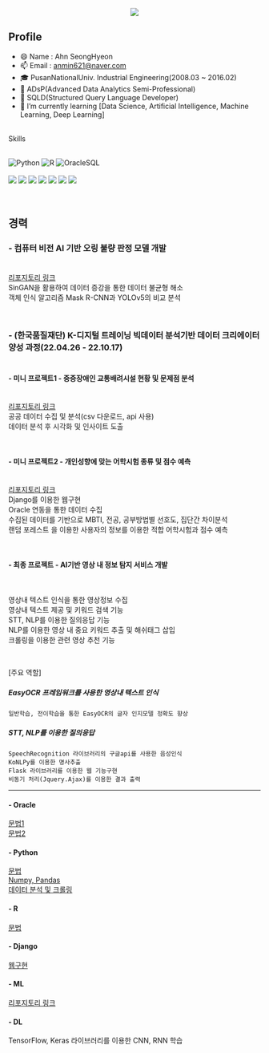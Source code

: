 <!--
**Thxnya/Thxnya** is a ✨ _special_ ✨ repository because its `README.md` (this file) appears on your GitHub profile.

Here are some ideas to get you started:

- 🔭 I’m currently working on ...
- 🌱 I’m currently learning ...
- 👯 I’m looking to collaborate on ...
- 🤔 I’m looking for help with ...
- 💬 Ask me about ...
- 📫 How to reach me: ...
- 😄 Pronouns: ...
- ⚡ Fun fact: ...
-->

<p align='center'>
  <a href="https://github.com/Thxnya">
    <img src="https://capsule-render.vercel.app/api?type=waving&color=gradient&fontColor=FFFFFF&height=300&section=header&text=Ahn%20SeongHyeon&fontSize=50"/>
  </a>
</p>

## Profile
- 😄 Name : Ahn SeongHyeon
- 📫 Email : anmin621@naver.com
- 🎓 PusanNationalUniv. Industrial Engineering(2008.03 ~ 2016.02)
- 📰 ADsP(Advanced Data Analytics Semi-Professional)
- 📰 SQLD(Structured Query Language Developer)
- 🌱 I’m currently learning [Data Science, Artificial Intelligence, Machine Learning, Deep Learning]

<br>
Skills
<br>
<br>

![Python](https://img.shields.io/badge/-Python-3178C6?style=flat-square&logo=Python&logoColor=white)
![R](https://img.shields.io/badge/-R-A8B9CC?style=flat-square&logo=R&logoColor=black)
![OracleSQL](https://img.shields.io/badge/-Oracle-FD5750?style=flat-square&logo=Oracle&logoColor=white)
<br>
<br>
<img src="https://img.shields.io/badge/django-092E20?style=flat-square&logo=django&logoColor=white">
<img src="https://img.shields.io/badge/-Flask-000000?style=flat-square&logo=Flask&logoColor=white">
<img src="https://img.shields.io/badge/html5-E34F26?style=flat-square&logo=html5&logoColor=white">
<img src="https://img.shields.io/badge/css-1572B6?style=flat-square&logo=css3&logoColor=white">
<img src="https://img.shields.io/badge/javascript-F7DF1E?style=flat-square&logo=javascript&logoColor=black">
<img src="https://img.shields.io/badge/bootstrap-7952B3?style=flat-square&logo=bootstrap&logoColor=white">
<img src="https://img.shields.io/badge/unity-FFFFFF?style=flat-square&logo=unity&logoColor=black">

<br>

## 경력

### - 컴퓨터 비전 AI 기반 오링 불량 판정 모델 개발<br><br>
<a href="https://github.com/Thxnya/oringprj" target="_blank"> 리포지토리 링크 </a><br/>
SinGAN을 활용하여 데이터 증강을 통한 데이터 불균형 해소<br/>
객체 인식 알고리즘 Mask R-CNN과 YOLOv5의 비교 분석

<br>

### - (한국품질재단) K-디지털 트레이닝 빅데이터 분석기반 데이터 크리에이터 양성 과정(22.04.26 - 22.10.17)<br><br>
    
  #### - 미니 프로젝트1 - 중증장애인 교통배려시설 현황 및 문제점 분석<br/><br>
  <a href="https://github.com/Thxnya/MiniProject01" target="_blank"> 리포지토리 링크 </a><br/>
  공공 데이터 수집 및 분석(csv 다운로드, api 사용)<br/>
  데이터 분석 후 시각화 및 인사이트 도출
  
  <br>
  
  #### - 미니 프로젝트2 - 개인성향에 맞는 어학시험 종류 및 점수 예측<br/><br>
  <a href="https://github.com/Thxnya/MiniProject02" target="_blank"> 리포지토리 링크 </a><br/>
  Django를 이용한 웹구현<br/>
  Oracle 연동을 통한 데이터 수집<br/>
  수집된 데이터를 기반으로 MBTI, 전공, 공부방법별 선호도, 집단간 차이분석<br/>
  랜덤 포레스트 을 이용한 사용자의 정보를 이용한 적합 어학시험과 점수 예측
  
  <br>
  
  #### - 최종 프로젝트 - AI기반 영상 내 정보 탐지 서비스 개발<br>
  
  <br>
  
  영상내 텍스트 인식을 통한 영상정보 수집<br>
  영상내 텍스트 제공 및 키워드 검색 기능<br>
  STT, NLP를 이용한 질의응답 기능<br>
  NLP를 이용한 영상 내 중요 키워드 추출 및 해쉬태그 삽입<br>
  크롤링을 이용한 관련 영상 추천 기능<br>
  
  <br>
  
  [주요 역할]
  
  ##### EasyOCR 프레임워크를 사용한 영상내 텍스트 인식<br/>
    일반학습, 전이학습을 통한 EasyOCR의 글자 인지모델 정확도 향상

  ##### STT, NLP를 이용한 질의응답<br/>
    SpeechRecognition 라이브러리의 구글api를 사용한 음성인식
    KoNLPy를 이용한 명사추출
    Flask 라이브러리를 이용한 웹 기능구현
    비동기 처리(Jquery.Ajax)를 이용한 결과 출력

---

#### - Oracle<br/>
  [문법1](https://github.com/Thxnya/StudyOracle)<br/>
  [문법2](https://github.com/Thxnya/StudyOracle22.07)
  
  #### - Python<br/>
  [문법](https://github.com/Thxnya/StudyPython22)<br/>
  [Numpy, Pandas](https://github.com/Thxnya/StudyPython22.05)<br/>
  [데이터 분석 및 크롤링](https://github.com/Thxnya/StudyPython22.06)
  
  #### - R<br/>
  [문법](https://github.com/Thxnya/StudyR)
  
  #### - Django<br/>
  [웹구현](https://github.com/Thxnya/StudyDjango22.07)
  
  #### - ML<br/>
  [리포지토리 링크](https://github.com/Thxnya/StudyML22.08)
  
  #### - DL<br/>
  TensorFlow, Keras 라이브러리를 이용한 CNN, RNN 학습

